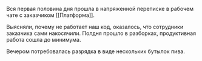 Вся первая половина дня прошла в напряженной переписке в рабочем чате с заказчиком [[Платформа]].

Выясняли, почему не работает наш код, оказалось, что сотрудники заказчика сами накосячили. Полдня прошло в разборках, продуктивная работа сошла до минимума.

Вечером потребовалась разрядка в виде нескольких бутылок пива.